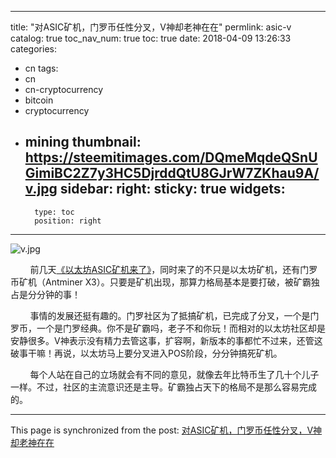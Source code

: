 
---
title: "对ASIC矿机，门罗币任性分叉，V神却老神在在"
permlink: asic-v
catalog: true
toc_nav_num: true
toc: true
date: 2018-04-09 13:26:33
categories:
- cn
tags:
- cn
- cn-cryptocurrency
- bitcoin
- cryptocurrency
- mining
thumbnail: https://steemitimages.com/DQmeMqdeQSnUGimiBC2Z7y3HC5DjrddQtU8GJrW7ZKhau9A/v.jpg
sidebar:
    right:
        sticky: true
widgets:
    -
        type: toc
        position: right
---


![v.jpg](https://steemitimages.com/DQmeMqdeQSnUGimiBC2Z7y3HC5DjrddQtU8GJrW7ZKhau9A/v.jpg)

&nbsp;&nbsp;&nbsp;&nbsp;&nbsp;&nbsp;&nbsp;&nbsp;前几天[《以太坊ASIC矿机来了》](https://steemit.com/cn/@lemooljiang/asic-antminer-e3-5)，同时来了的不只是以太坊矿机，还有门罗币矿机（Antminer X3）。只要是矿机出现，那算力格局基本是要打破，被矿霸独占是分分钟的事！

&nbsp;&nbsp;&nbsp;&nbsp;&nbsp;&nbsp;&nbsp;&nbsp;事情的发展还挺有趣的。门罗社区为了抵搞矿机，已完成了分叉，一个是门罗币，一个是门罗经典。你不是矿霸吗，老子不和你玩！而相对的以太坊社区却是安静很多。V神表示没有精力去管这事，扩容啊，新版本的事都忙不过来，还管这破事干嘛！再说，以太坊马上要分叉进入POS阶段，分分钟搞死矿机。

&nbsp;&nbsp;&nbsp;&nbsp;&nbsp;&nbsp;&nbsp;&nbsp;每个人站在自己的立场就会有不同的意见，就像去年比特币生了几十个儿子一样。不过，社区的主流意识还是主导。矿霸独占天下的格局不是那么容易完成的。

- - -

This page is synchronized from the post: [对ASIC矿机，门罗币任性分叉，V神却老神在在](https://steemit.com/@lemooljiang/asic-v)
